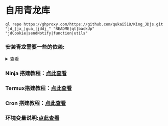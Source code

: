 # 自用青龙库
``` 
ql repo https://ghproxy.com/https://github.com/qukai518/King_JDjs.git "jd_|jx_|gua_|jddj_" "README|qt|backUp" "jdCookie|sendNotify|function|utils"
```
### 安装青龙需要一些的依赖:
<details>
<summary>查看</summary>

* docker exec -it qinglong bash #qinglong   为容器名根据自己容器修改

* Linux下面装:
    ```
    require&json5&global-agent&jsdom -g&jsdom&axios&ts-md5&fs&typescript&ws@7.4.3&js-base64&jieba&@types/node&prettytable&form-data&tough-cookie&date-fns&tslib&dotenv&png-js&crypto-js
    ```
* Python3下面装:
    ```
    typescript&aiohttp&jieba&canvas&ping3&requests
    ```
* Linux下面装:
    ```
    bizMsg&bizCode&lxml
   ```
 
 
</details>

### Ninja 搭建教程：[点此查看](https://github.com/qukai518/King_JDjs/blob/main/README/Ninja.md)  
### Termux搭建教程：[点此查看](https://github.com/qukai518/King_JDjs/blob/main/README/Termux.md)  
### Cron  搭建教程：[点此查看](https://github.com/qukai518/King_JDjs/blob/main/README/Cron.md)  
### 环境变量说明:[点此查看](https://github.com/qukai518/King_JDjs/blob/main/README/githubAction.md)  
